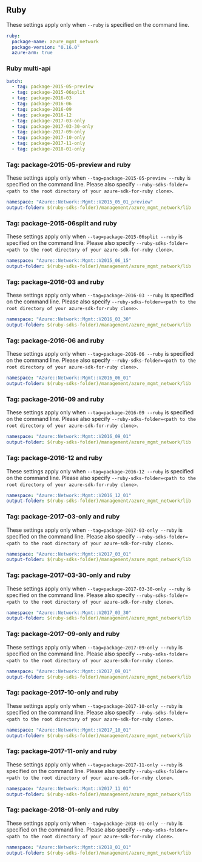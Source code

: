 ## Ruby

These settings apply only when `--ruby` is specified on the command line.

``` yaml $(ruby)
ruby:
  package-name: azure_mgmt_network
  package-version: "0.16.0"
  azure-arm: true
```

### Ruby multi-api

``` yaml $(ruby) && $(multiapi)
batch:
  - tag: package-2015-05-preview
  - tag: package-2015-06split
  - tag: package-2016-03
  - tag: package-2016-06
  - tag: package-2016-09
  - tag: package-2016-12
  - tag: package-2017-03-only
  - tag: package-2017-03-30-only
  - tag: package-2017-09-only
  - tag: package-2017-10-only
  - tag: package-2017-11-only
  - tag: package-2018-01-only
```

### Tag: package-2015-05-preview and ruby

These settings apply only when `--tag=package-2015-05-preview --ruby` is specified on the command line.
Please also specify `--ruby-sdks-folder=<path to the root directory of your azure-sdk-for-ruby clone>`.

``` yaml $(tag) == 'package-2015-05-preview' && $(ruby)
namespace: "Azure::Network::Mgmt::V2015_05_01_preview"
output-folder: $(ruby-sdks-folder)/management/azure_mgmt_network/lib
```

### Tag: package-2015-06split and ruby

These settings apply only when `--tag=package-2015-06split --ruby` is specified on the command line.
Please also specify `--ruby-sdks-folder=<path to the root directory of your azure-sdk-for-ruby clone>`.

``` yaml $(tag) == 'package-2015-06split' && $(ruby)
namespace: "Azure::Network::Mgmt::V2015_06_15"
output-folder: $(ruby-sdks-folder)/management/azure_mgmt_network/lib
```

### Tag: package-2016-03 and ruby

These settings apply only when `--tag=package-2016-03 --ruby` is specified on the command line.
Please also specify `--ruby-sdks-folder=<path to the root directory of your azure-sdk-for-ruby clone>`.

``` yaml $(tag) == 'package-2016-03' && $(ruby)
namespace: "Azure::Network::Mgmt::V2016_03_30"
output-folder: $(ruby-sdks-folder)/management/azure_mgmt_network/lib
```

### Tag: package-2016-06 and ruby

These settings apply only when `--tag=package-2016-06 --ruby` is specified on the command line.
Please also specify `--ruby-sdks-folder=<path to the root directory of your azure-sdk-for-ruby clone>`.

``` yaml $(tag) == 'package-2016-06' && $(ruby)
namespace: "Azure::Network::Mgmt::V2016_06_01"
output-folder: $(ruby-sdks-folder)/management/azure_mgmt_network/lib
```

### Tag: package-2016-09 and ruby

These settings apply only when `--tag=package-2016-09 --ruby` is specified on the command line.
Please also specify `--ruby-sdks-folder=<path to the root directory of your azure-sdk-for-ruby clone>`.

``` yaml $(tag) == 'package-2016-09' && $(ruby)
namespace: "Azure::Network::Mgmt::V2016_09_01"
output-folder: $(ruby-sdks-folder)/management/azure_mgmt_network/lib
```

### Tag: package-2016-12 and ruby

These settings apply only when `--tag=package-2016-12 --ruby` is specified on the command line.
Please also specify `--ruby-sdks-folder=<path to the root directory of your azure-sdk-for-ruby clone>`.

``` yaml $(tag) == 'package-2016-12' && $(ruby)
namespace: "Azure::Network::Mgmt::V2016_12_01"
output-folder: $(ruby-sdks-folder)/management/azure_mgmt_network/lib
```

### Tag: package-2017-03-only and ruby

These settings apply only when `--tag=package-2017-03-only --ruby` is specified on the command line.
Please also specify `--ruby-sdks-folder=<path to the root directory of your azure-sdk-for-ruby clone>`.

``` yaml $(tag) == 'package-2017-03-only' && $(ruby)
namespace: "Azure::Network::Mgmt::V2017_03_01"
output-folder: $(ruby-sdks-folder)/management/azure_mgmt_network/lib
```

### Tag: package-2017-03-30-only and ruby

These settings apply only when `--tag=package-2017-03-30-only --ruby` is specified on the command line.
Please also specify `--ruby-sdks-folder=<path to the root directory of your azure-sdk-for-ruby clone>`.

``` yaml $(tag) == 'package-2017-03-30-only' && $(ruby)
namespace: "Azure::Network::Mgmt::V2017_03_30"
output-folder: $(ruby-sdks-folder)/management/azure_mgmt_network/lib
```

### Tag: package-2017-09-only and ruby

These settings apply only when `--tag=package-2017-09-only --ruby` is specified on the command line.
Please also specify `--ruby-sdks-folder=<path to the root directory of your azure-sdk-for-ruby clone>`.

``` yaml $(tag) == 'package-2017-09-only' && $(ruby)
namespace: "Azure::Network::Mgmt::V2017_09_01"
output-folder: $(ruby-sdks-folder)/management/azure_mgmt_network/lib
```

### Tag: package-2017-10-only and ruby

These settings apply only when `--tag=package-2017-10-only --ruby` is specified on the command line.
Please also specify `--ruby-sdks-folder=<path to the root directory of your azure-sdk-for-ruby clone>`.

``` yaml $(tag) == 'package-2017-10-only' && $(ruby)
namespace: "Azure::Network::Mgmt::V2017_10_01"
output-folder: $(ruby-sdks-folder)/management/azure_mgmt_network/lib
```

### Tag: package-2017-11-only and ruby

These settings apply only when `--tag=package-2017-11-only --ruby` is specified on the command line.
Please also specify `--ruby-sdks-folder=<path to the root directory of your azure-sdk-for-ruby clone>`.

``` yaml $(tag) == 'package-2017-11-only' && $(ruby)
namespace: "Azure::Network::Mgmt::V2017_11_01"
output-folder: $(ruby-sdks-folder)/management/azure_mgmt_network/lib
```

### Tag: package-2018-01-only and ruby

These settings apply only when `--tag=package-2018-01-only --ruby` is specified on the command line.
Please also specify `--ruby-sdks-folder=<path to the root directory of your azure-sdk-for-ruby clone>`.

``` yaml $(tag) == 'package-2018-01-only' && $(ruby)
namespace: "Azure::Network::Mgmt::V2018_01_01"
output-folder: $(ruby-sdks-folder)/management/azure_mgmt_network/lib
```
